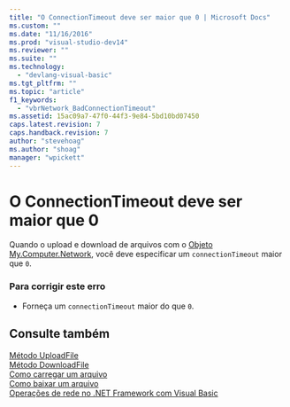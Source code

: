 ```yaml
---
title: "O ConnectionTimeout deve ser maior que 0 | Microsoft Docs"
ms.custom: ""
ms.date: "11/16/2016"
ms.prod: "visual-studio-dev14"
ms.reviewer: ""
ms.suite: ""
ms.technology: 
  - "devlang-visual-basic"
ms.tgt_pltfrm: ""
ms.topic: "article"
f1_keywords: 
  - "vbrNetwork_BadConnectionTimeout"
ms.assetid: 15ac09a7-47f0-44f3-9e84-5bd10bd07450
caps.latest.revision: 7
caps.handback.revision: 7
author: "stevehoag"
ms.author: "shoag"
manager: "wpickett"
---
```

# O ConnectionTimeout deve ser maior que 0
Quando o upload e download de arquivos com o [Objeto My.Computer.Network](../../visual-basic/language-reference/objects/my-computer-network-object.md), você deve especificar um `connectionTimeout` maior que `0`.  
  
### Para corrigir este erro  
  
-   Forneça um `connectionTimeout` maior do que `0`.  
  
## Consulte também  
 [Método UploadFile](http://msdn.microsoft.com/pt-br/5505ea3e-3dbd-460b-9f8f-62c84c0a4de6)   
 [Método DownloadFile](http://msdn.microsoft.com/pt-br/aeb7ed8f-1ac9-4242-ae57-9f35914eb329)   
 [Como carregar um arquivo](../Topic/How%20to:%20Upload%20a%20File%20in%20Visual%20Basic.md)   
 [Como baixar um arquivo](../../visual-basic/developing-apps/programming/computer-resources/how-to-download-a-file.md)   
 [Operações de rede no .NET Framework com Visual Basic](http://msdn.microsoft.com/pt-br/c5379021-44ef-4d6a-acf5-e951fdcab6b2)